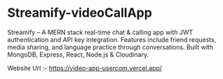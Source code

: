 # Streamify-videoCallApp
Streamify – A MERN stack real-time chat &amp; calling app with JWT authentication and API key integration. Features include friend requests, media sharing, and language practice through conversations. Built with MongoDB, Express, React, Node.js &amp; Cloudinary.

 Website Url :- https://video-app-usercom.vercel.app/

